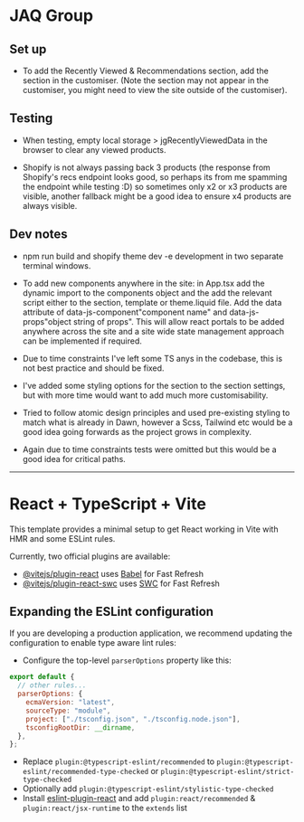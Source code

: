 # JAQ Group

## Set up

- To add the Recently Viewed & Recommendations section, add the section in the customiser. (Note the section may not appear in the customiser, you might need to view the site outside of the customiser).

## Testing

- When testing, empty local storage > jgRecentlyViewedData in the browser to clear any viewed products.

- Shopify is not always passing back 3 products (the response from Shopify's recs endpoint looks good, so perhaps its from me spamming the endpoint while testing :D) so sometimes only x2 or x3 products are visible, another fallback might be a good idea to ensure x4 products are always visible.

## Dev notes

- npm run build and shopify theme dev -e development in two separate terminal windows.

- To add new components anywhere in the site: in App.tsx add the dynamic import to the components object and the add the relevant script either to the section, template or theme.liquid file. Add the data attribute of data-js-component"component name" and data-js-props"object string of props". This will allow react portals to be added anywhere across the site and a site wide state management approach can be implemented if required.

- Due to time constraints I've left some TS anys in the codebase, this is not best practice and should be fixed.

- I've added some styling options for the section to the section settings, but with more time would want to add much more customisability. 

- Tried to follow atomic design principles and used pre-existing styling to match what is already in Dawn, however a Scss, Tailwind etc would be a good idea going forwards as the project grows in complexity.

- Again due to time constraints tests were omitted but this would be a good idea for critical paths.

---

# React + TypeScript + Vite

This template provides a minimal setup to get React working in Vite with HMR and some ESLint rules.

Currently, two official plugins are available:

- [@vitejs/plugin-react](https://github.com/vitejs/vite-plugin-react/blob/main/packages/plugin-react/README.md) uses [Babel](https://babeljs.io/) for Fast Refresh
- [@vitejs/plugin-react-swc](https://github.com/vitejs/vite-plugin-react-swc) uses [SWC](https://swc.rs/) for Fast Refresh

## Expanding the ESLint configuration

If you are developing a production application, we recommend updating the configuration to enable type aware lint rules:

- Configure the top-level `parserOptions` property like this:

```js
export default {
  // other rules...
  parserOptions: {
    ecmaVersion: "latest",
    sourceType: "module",
    project: ["./tsconfig.json", "./tsconfig.node.json"],
    tsconfigRootDir: __dirname,
  },
};
```

- Replace `plugin:@typescript-eslint/recommended` to `plugin:@typescript-eslint/recommended-type-checked` or `plugin:@typescript-eslint/strict-type-checked`
- Optionally add `plugin:@typescript-eslint/stylistic-type-checked`
- Install [eslint-plugin-react](https://github.com/jsx-eslint/eslint-plugin-react) and add `plugin:react/recommended` & `plugin:react/jsx-runtime` to the `extends` list
